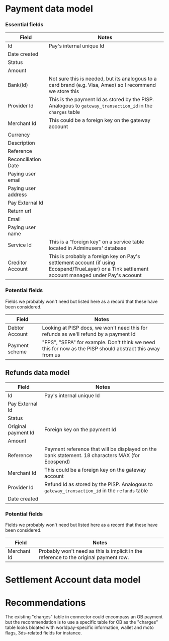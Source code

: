 # Payment data model

### Essential fields

| Field               | Notes                                                                                                                                             |
|---------------------|---------------------------------------------------------------------------------------------------------------------------------------------------|
| Id                  | Pay's internal unique Id                                                                                                                          |
| Date created        |                                                                                                                                                   |
| Status              |                                                                                                                                                   |
| Amount              |                                                                                                                                                   |
| Bank(Id)            | Not sure this is needed, but its analogous to a card brand (e.g. Visa, Amex) so I recommend we store this                                         |
| Provider Id         | This is the payment Id as stored by the PISP. Analogous to `gateway_transaction_id` in the `charges` table                                        |
| Merchant Id         | This could be a foreign key on the gateway account                                                                                                |
| Currency            |                                                                                                                                                   |
| Description         |                                                                                                                                                   |
| Reference           |                                                                                                                                                   |
| Reconciliation Date |                                                                                                                                                   |
| Paying user email   |                                                                                                                                                   |
| Paying user address |                                                                                                                                                   |
| Pay External Id     |                                                                                                                                                   |
| Return url          |                                                                                                                                                   |
| Email               |                                                                                                                                                   |
| Paying user name    |                                                                                                                                                   |
| Service Id          | This is a "foreign key" on a service table located in Adminusers' database                                                                        |
| Creditor Account    | This is probably a foreign key on Pay's settlement account (if using Ecospend/TrueLayer) or a Tink settlement account managed under Pay's acoount |

### Potential fields

Fields we probably won't need but listed here as a record that these have been considered.

| Field            | Notes                                                                                                     |
|------------------|-----------------------------------------------------------------------------------------------------------|
| Debtor Account   | Looking at PISP docs, we won't need this for refunds as we'll refund by a payment Id                      |
| Payment scheme   | "FPS", "SEPA" for example. Don't think we need this for now as the PISP should abstract this away from us |

## Refunds data model

| Field               | Notes                                                                                            |
|---------------------|--------------------------------------------------------------------------------------------------|
| Id                  | Pay's internal unique Id                                                                         |
| Pay External Id     |                                                                                                  |
| Status              |                                                                                                  |
| Original payment Id | Foreign key on the payment Id                                                                    |
| Amount              |                                                                                                  |
| Reference           | Payment reference that will be displayed on the bank statement. 18 characters MAX (for Ecospend) |
| Merchant Id         | This could be a foreign key on the gateway account                                               |
| Provider Id         | Refund Id as stored by the PISP. Analogous to `gateway_transaction_id` in the `refunds` table    |
| Date created        |                                                                                                  |

### Potential fields

Fields we probably won't need but listed here as a record that these have been considered.

| Field       | Notes                                                                                 |
|-------------|---------------------------------------------------------------------------------------|
| Merchant Id | Probably won't need as this is implicit in the reference to the original payment row. |

# Settlement Account data model

# Recommendations

The existing "charges" table in connector could encompass an OB payment but the recommendation is to use a specific 
table for OB as the "charges" table looks bloated with worldpay-specific information, wallet and moto flags, 3ds-related 
fields for instance.